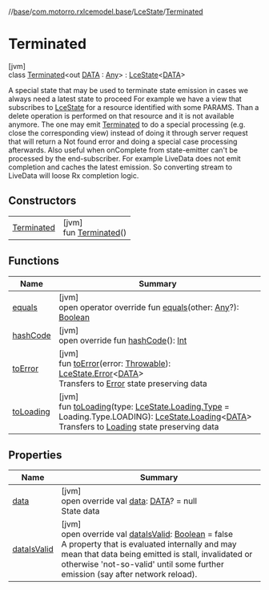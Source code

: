 //[base](../../../../index.md)/[com.motorro.rxlcemodel.base](../../index.md)/[LceState](../index.md)/[Terminated](index.md)

# Terminated

[jvm]\
class [Terminated](index.md)&lt;out [DATA](index.md) : [Any](https://kotlinlang.org/api/latest/jvm/stdlib/kotlin/-any/index.html)&gt; : [LceState](../index.md)&lt;[DATA](index.md)&gt; 

A special state that may be used to terminate state emission in cases we always need a latest state to proceed For example we have a view that subscribes to [LceState](../index.md) for a resource identified with some PARAMS. Than a delete operation is performed on that resource and it is not available anymore. The one may emit [Terminated](index.md) to do a special processing (e.g. close the corresponding view) instead of doing it through server request that will return a Not found error and doing a special case processing afterwards. Also useful when onComplete from state-emitter can't be processed by the end-subscriber. For example LiveData does not emit completion and caches the latest emission. So converting stream to LiveData will loose Rx completion logic.

## Constructors

| | |
|---|---|
| [Terminated](-terminated.md) | [jvm]<br>fun [Terminated](-terminated.md)() |

## Functions

| Name | Summary |
|---|---|
| [equals](equals.md) | [jvm]<br>open operator override fun [equals](equals.md)(other: [Any](https://kotlinlang.org/api/latest/jvm/stdlib/kotlin/-any/index.html)?): [Boolean](https://kotlinlang.org/api/latest/jvm/stdlib/kotlin/-boolean/index.html) |
| [hashCode](hash-code.md) | [jvm]<br>open override fun [hashCode](hash-code.md)(): [Int](https://kotlinlang.org/api/latest/jvm/stdlib/kotlin/-int/index.html) |
| [toError](../to-error.md) | [jvm]<br>fun [toError](../to-error.md)(error: [Throwable](https://kotlinlang.org/api/latest/jvm/stdlib/kotlin/-throwable/index.html)): [LceState.Error](../-error/index.md)&lt;[DATA](index.md)&gt;<br>Transfers to [Error](../-error/index.md) state preserving data |
| [toLoading](../to-loading.md) | [jvm]<br>fun [toLoading](../to-loading.md)(type: [LceState.Loading.Type](../-loading/-type/index.md) = Loading.Type.LOADING): [LceState.Loading](../-loading/index.md)&lt;[DATA](index.md)&gt;<br>Transfers to [Loading](../-loading/index.md) state preserving data |

## Properties

| Name | Summary |
|---|---|
| [data](data.md) | [jvm]<br>open override val [data](data.md): [DATA](index.md)? = null<br>State data |
| [dataIsValid](data-is-valid.md) | [jvm]<br>open override val [dataIsValid](data-is-valid.md): [Boolean](https://kotlinlang.org/api/latest/jvm/stdlib/kotlin/-boolean/index.html) = false<br>A property that is evaluated internally and may mean that data being emitted is stall, invalidated or otherwise 'not-so-valid' until some further emission (say after network reload). |
